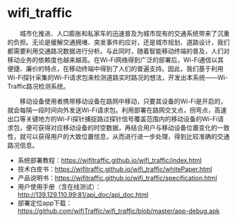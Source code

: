 # wifi_traffic
&#8195;&#8195;城市化推进、人口膨胀和私家车的迅速普及为城市现有的交通系统带来了沉重的负担。无论是缓解交通拥堵、突发事件的应对，还是城市规划、道路设计，我们都需要利用交通路况数据进行分析。与此同时，随着智能移动终端的普及，人们对移动业务的依赖度也越来越高。在Wi-Fi网络得到广泛的部署后，Wi-Fi通信以其便捷、廉价的特点，在移动终端中得到了人们的普遍支持。因此，我们基于利用Wi-Fi探针采集的Wi-Fi请求包来检测道路实时路况的想法，开发出本系统——Wi-Traffic路况检测系统。

&#8195;&#8195;移动设备使用者携带移动设备在路网中移动，只要其设备的Wi-Fi是开启的，就会每隔一段时间向外发送Wi-Fi请求包。利用部署在路网交叉点，拐弯点，高速出口等关键地方的Wi-Fi探针捕捉路过探针信号覆盖范围内的移动设备的Wi-Fi请求包，便可获得对应移动设备的时空数据，再结合用户与移动设备位置变化的一致性，就可以获得用户的大致位置信息，从而进行进一步处理，得到比较准确的交通路况信息。

* 系统部署教程：https://wifitraffic.github.io/wifi_traffic/index.html
* 技术白皮书：https://wifitraffic.github.io/wifi_traffic/whitePaper.html
* 产品说明书：https://wifitraffic.github.io/wifi_traffic/specification.html
* 用户使用手册（含在线测试）：http://139.129.110.99:81/api_doc/api_doc.html
* 部署定位app下载：https://github.com/wifiTraffic/wifi_traffic/blob/master/app-debug.apk

